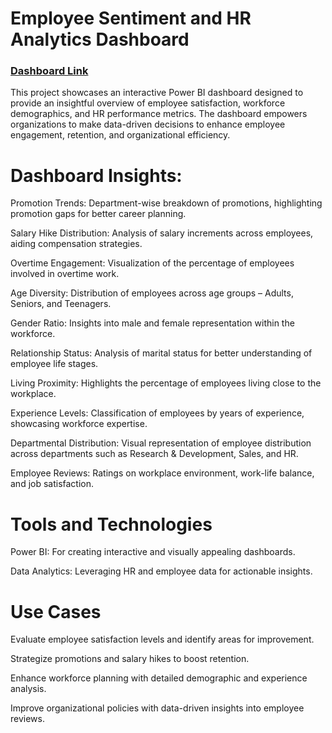 

# Employee Sentiment and HR Analytics Dashboard
### [Dashboard Link](https://app.powerbi.com/view?r=eyJrIjoiNWZlMTg2OWYtMDBmNC00Njk4LTkyNTEtOGViNWRjYTA5ZmMyIiwidCI6ImRmODY3OWNkLWE4MGUtNDVkOC05OWFjLWM4M2VkN2ZmOTVhMCJ9&pageName=ReportSection)
This project showcases an interactive Power BI dashboard designed to provide an insightful overview of employee satisfaction, workforce demographics, and HR performance metrics. The dashboard empowers organizations to make data-driven decisions to enhance employee engagement, retention, and organizational efficiency.

# Dashboard Insights:
Promotion Trends: Department-wise breakdown of promotions, highlighting promotion gaps for better career planning.

Salary Hike Distribution: Analysis of salary increments across employees, aiding compensation strategies.

Overtime Engagement: Visualization of the percentage of employees involved in overtime work.

Age Diversity: Distribution of employees across age groups – Adults, Seniors, and Teenagers.

Gender Ratio: Insights into male and female representation within the workforce.

Relationship Status: Analysis of marital status for better understanding of employee life stages.

Living Proximity: Highlights the percentage of employees living close to the workplace.


Experience Levels: Classification of employees by years of experience, showcasing workforce expertise.

Departmental Distribution: Visual representation of employee distribution across departments such as Research & Development, Sales, and HR.

Employee Reviews: Ratings on workplace environment, work-life balance, and job satisfaction.

# Tools and Technologies
Power BI: For creating interactive and visually appealing dashboards.

Data Analytics: Leveraging HR and employee data for actionable insights.
# Use Cases
Evaluate employee satisfaction levels and identify areas for improvement.

Strategize promotions and salary hikes to boost retention.

Enhance workforce planning with detailed demographic and experience analysis.

Improve organizational policies with data-driven insights into employee reviews.

